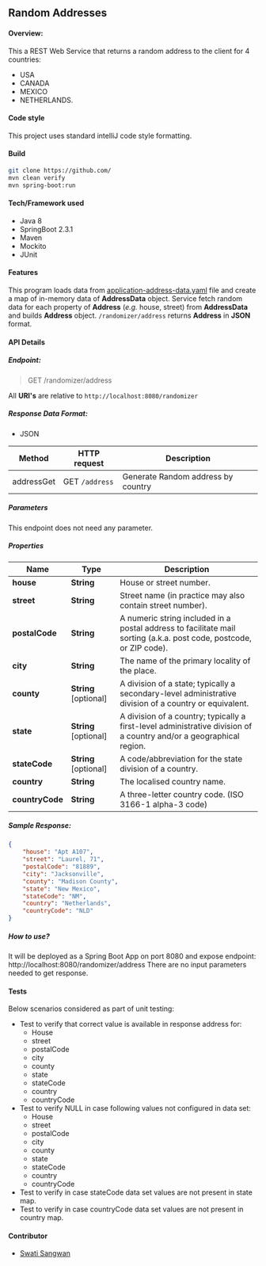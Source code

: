 ## Random Addresses

#### Overview:
This a REST Web Service that returns a random address to the client for 4 countries:
- USA
- CANADA
- MEXICO
- NETHERLANDS.

#### Code style
This project uses standard intelliJ code style formatting.

#### Build
```bash
git clone https://github.com/
mvn clean verify
mvn spring-boot:run
```

#### Tech/Framework used
- Java 8
- SpringBoot 2.3.1
- Maven
- Mockito
- JUnit

#### Features
This program loads data from [application-address-data.yaml](src/main/resources/application-address-data.yaml) file and create a map of in-memory data of **AddressData** object.
Service fetch random data for each property of **Address** (_e.g._ house, street) from **AddressData** and builds **Address** object.
`/randomizer/address` returns **Address** in **JSON** format.

#### API Details

##### Endpoint:
> GET /randomizer/address

All **URI's** are relative to `http://localhost:8080/randomizer`

##### Response Data Format:
- JSON

| Method | HTTP request | Description |
|------- | ------------ | ------------|
| addressGet | GET `/address` | Generate Random address by country |

##### Parameters
This endpoint does not need any parameter.

##### Properties
Name | Type | Description |
------------ | ------------- | ------------- |
**house** | **String** | House or street number. | 
**street** | **String** | Street name (in practice may also contain street number). | 
**postalCode** | **String** | A numeric string included in a postal address to facilitate mail sorting (a.k.a. post code, postcode, or ZIP code). | 
**city** | **String** | The name of the primary locality of the place. | 
**county** | **String**  \[optional\] | A division of a state; typically a secondary-level administrative division of a country or equivalent. | 
**state** | **String**  \[optional\] | A division of a country; typically a first-level administrative division of a country and/or a geographical region. |
**stateCode** | **String**  \[optional\] | A code/abbreviation for the state division of a country. |
**country** | **String** | The localised country name. |
**countryCode** | **String** | A three-letter country code. (ISO 3166-1 alpha-3 code) | 	

##### Sample Response: 
```json
{
    "house": "Apt A107",
    "street": "Laurel, 71",
    "postalCode": "81889",
    "city": "Jacksonville",
    "county": "Madison County",
    "state": "New Mexico",
    "stateCode": "NM",
    "country": "Netherlands",
    "countryCode": "NLD"
}
```

##### How to use?
It will be deployed as a Spring Boot App on port 8080 and expose endpoint: http://localhost:8080/randomizer/address
There are no input parameters needed to get response.

#### Tests
Below scenarios considered as part of unit testing:
- Test to verify that correct value is available in response address for:
    - House
    - street
    - postalCode
    - city
    - county
    - state
    - stateCode
    - country
    - countryCode
- Test to verify NULL in case following values not configured in data set:
    - House
    - street
    - postalCode
    - city
    - county
    - state
    - stateCode
    - country
    - countryCode
- Test to verify in case stateCode data set values are not present in state map.
- Test to verify in case countryCode data set values are not present in country map.

#### Contributor
- [Swati Sangwan](mailto:sangwan.swati@gmail.com)